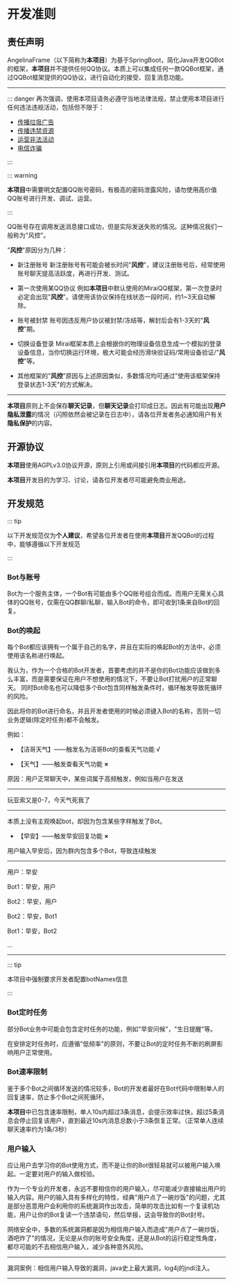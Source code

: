 # 开发准则

## 责任声明

AngelinaFrame（以下简称为**本项目**）为基于SpringBoot，简化Java开发QQBot的框架，**本项目**并不提供任何QQ协议。本质上可以集成任何一款QQBot框架，通过QQBot框架提供的QQ协议，进行自动化的接受、回复消息功能。

***

::: danger 再次强调，使用本项目请务必遵守当地法律法规，禁止使用本项目进行任何违法违规活动，包括但不限于：
* [传播垃圾广告](https://www.baidu.com/s?ie=UTF-8&wd=%E4%BC%A0%E6%92%AD%E5%9E%83%E5%9C%BE%E4%BF%A1%E6%81%AF%E5%88%A4%E5%87%A0%E5%B9%B4)
* [传播违禁资源](https://www.baidu.com/s?ie=UTF-8&wd=%E4%BC%A0%E6%92%AD%E6%B7%AB%E7%A7%BD%E4%BF%A1%E6%81%AF%E5%88%A4%E5%87%A0%E5%B9%B4)
* [运营非法活动](https://www.baidu.com/s?ie=UTF-8&wd=%E4%BC%A0%E9%94%80%E6%9C%80%E9%AB%98%E5%88%A4%E5%87%A0%E5%B9%B4)
* [电信诈骗](https://www.baidu.com/s?ie=UTF-8&wd=%E7%94%B5%E4%BF%A1%E8%AF%88%E9%AA%97%E6%9C%80%E9%AB%98%E5%88%A4%E5%87%A0%E5%B9%B4)

:::

::: warning

**本项目**中需要明文配置QQ账号密码，有极高的密码泄露风险，请勿使用高价值QQ账号进行开发、调试、运营。

:::

QQ账号存在调用发送消息接口成功，但是实际发送失败的情况。这种情况我们一般称为"风控"。

"**风控**"原因分为几种：

* 新注册账号 新注册账号有可能会被长时间"**风控**"，建议注册账号后，经常使用账号聊天提高活跃度，再进行开发、测试。

* 第一次使用某QQ协议 例如**本项目**中默认使用的MiraiQQ框架，第一次登录时必定会出现"**风控**"。请使用该协议保持在线状态一段时间，约1~3天自动解除。

* 账号被封禁 账号因违反用户协议被封禁/冻结等，解封后会有1-3天的"**风控**"期。

* 切换设备登录 Mirai框架本质上会根据你的物理设备信息生成一个模拟的登录设备信息，当你切换运行环境，极大可能会经历滑块验证码/常用设备验证/"**风控**"等。

* 其他框架的"**风控**"原因与上述原因类似，多数情况均可通过"使用该框架保持登录状态1-3天"的方式解决。


***

**本项目**原则上不会保存**聊天记录**，但**聊天记录**会打印成日志。因此有可能出现**用户隐私泄露**的情况（闪照依然会被记录在日志中），请各位开发者务必通知用户有关**隐私保护**的内容。

## 开源协议

**本项目**使用AGPLv3.0协议开源，原则上引用或间接引用**本项目**的代码都应开源。

**本项目**开发目的为学习、讨论，请各位开发者尽可能避免商业用途。

## 开发规范

::: tip

以下开发规范仅为**个人建议**，希望各位开发者在使用**本项目**开发QQBot的过程中，能够遵循以下开发规范

:::

### Bot与账号

Bot为一个服务主体，一个Bot有可能由多个QQ账号组合而成。而用户无需关心具体的QQ账号，仅需在QQ群聊/私聊，输入Bot的命令，即可收到1条来自Bot的回复。

### Bot的唤起

每个Bot都应该拥有一个属于自己的名字，并且在实际的唤起Bot的方法中，必须使用该名称进行唤起。

我认为，作为一个合格的Bot开发者，首要考虑的并不是你的Bot功能应该做到多么丰富，而是需要保证在用户不想使用的情况下，不要让Bot打扰用户的正常聊天。
同时Bot命名也可以降低多个Bot包含同样触发条件时，循环触发导致死循环的风险。

因此将你的Bot进行命名，并且开发者使用的时候必须键入Bot的名称，否则一切业务逻辑(除定时任务)都不会触发。

例如：

* 【洁哥天气】——触发名为洁哥Bot的查看天气功能 √

* 【天气】——触发查看天气功能 **×**

原因：用户正常聊天中，某些词属于高频触发，例如当用户在发送

***

玩亚索又是0-7，今天气死我了

***

本质上没有主观唤起bot，却因为包含某些字样触发了Bot。

* 【早安】——触发早安回复功能 **×**

用户输入早安后，因为群内包含多个Bot，导致连续触发

***

用户：早安

Bot1：早安，用户

Bot2：早安，用户

Bot2：早安，Bot1

Bot1：早安，Bot2

...

***

::: tip 

本项目中强制要求开发者配置botNames信息

:::

### Bot定时任务

部分Bot业务中可能会包含定时任务的功能，例如"早安问候"，"生日提醒"等。

在安排定时任务时，应遵循"低频率"的原则，不要让Bot的定时任务不断的刷屏影响用户正常使用。

### Bot速率限制

鉴于多个Bot之间循环发送的情况较多，Bot的开发者最好在Bot代码中限制单人的回复速率，防止多个Bot之间死循环。

**本项目**中已包含速率限制，单人10s内超过3条消息，会提示效率过快，超过5条消息会停止回复该用户，直到最近10s内消息总数小于3条恢复正常。（正常单人连续聊天速率约为1条/3秒）

### 用户输入

应让用户去学习你的Bot使用方式，而不是让你的Bot很轻易就可以被用户输入唤起。一定要对用户的输入做校验。

作为一个专业的开发者，永远不要相信你的用户输入，尽可能减少直接输出用户的输入内容。用户的输入具有多样化的特性，经典"用户点了一碗炒饭"的问题，尤其是部分恶意用户会利用你的系统漏洞作出攻击，简单的攻击比如有一个复读机功能，用户让你的Bot复读一个违禁语句，然后举报，这会导致你的Bot封号。

网络安全中，多数的系统漏洞都是因为相信用户输入而造成"用户点了一碗炒饭，酒吧炸了"的情况，无论是从你的账号安全角度，还是从Bot的运行稳定性角度，都尽可能的不去相信用户输入，减少各种意外风险。

***

漏洞案例：相信用户输入导致的漏洞，java史上最大漏洞，log4j的jndi注入。

***
